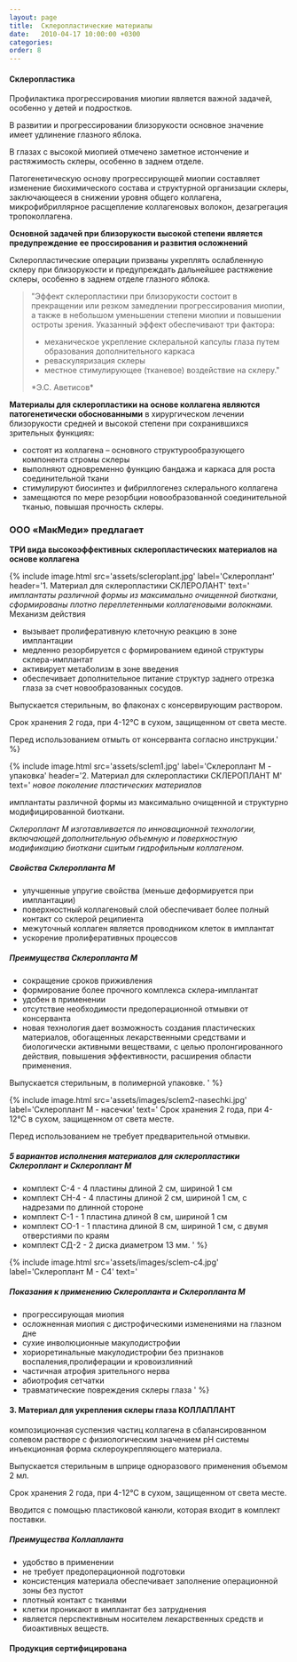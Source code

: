 ```yaml
---
layout: page
title:  Склеропластические материалы
date:   2010-04-17 10:00:00 +0300
categories:
order: 8
---
```


#### Cклеропластика

Профилактика прогрессирования миопии является важной задачей, особенно у детей и подростков.

В развитии и прогрессировании близорукости основное значение имеет удлинение глазного яблока.

В глазах с высокой миопией отмечено заметное истончение и растяжимость склеры, особенно в заднем отделе.

Патогенетическую основу прогрессирующей миопии составляет изменение биохимического состава и структурной организации склеры, заключающееся в снижении уровня общего коллагена, микрофибриллярное расщепление коллагеновых волокон, дезагрегация тропоколлагена.
 
**Основной задачей при близорукости высокой степени является предупреждение ее проссирования и развития осложнений**

Склеропластические операции призваны укреплять ослабленную склеру при близорукости и предупреждать дальнейшее растяжение склеры, особенно в заднем отделе глазного яблока.

> "Эффект склеропластики при близорукости состоит в прекращении или резком замедлении прогрессирования миопии, а также в небольшом уменьшении степени миопии и повышении остроты зрения. Указанный эффект обеспечивают три фактора:
> * механическое укрепление склеральной капсулы глаза путем образования дополнительного каркаса
> * реваскуляризация склеры
> * местное стимулирующее (тканевое) воздействие на склеру."
>
> <div class="pull-right"> *Э.С. Аветисов* </div>


**Материалы для склеропластики на основе коллагена являются патогенетически обоснованными**
в хирургическом лечении близорукости средней и высокой степени при сохранившихся зрительных функциях:
* состоят из коллагена – основного структурообразующего компонента стромы склеры
* выполняют одновременно функцию бандажа и каркаса для роста соединительной ткани
* стимулируют биосинтез и фибриллогенез склерального коллагена
* замещаются по мере резорбции новообразованной соединительной тканью, повышая прочность склеры.

### ООО «МакМеди» предлагает

**ТРИ вида высокоэффективных склеропластических материалов на основе коллагена**

{% include image.html src='assets/scleroplant.jpg'
  label='Склероплант'
  header='1. Материал для склеропластики СКЛЕРОЛАНТ'
  text='
*имплантаты различной формы из максимально очищенной биоткани, сформированы плотно переплетенными коллагеновыми волокнами.*
Механизм действия
  * вызывает пролиферативную клеточную реакцию в зоне имплантации
  * медленно резорбируется с формированием единой структуры склера-имплантат
  * активирует метаболизм в зоне введения
  * обеспечивает дополнительное питание структур заднего отрезка глаза за счет новообразованных сосудов.

Выпускается стерильным, во флаконах с консервирующим раствором.

Срок хранения 2 года, при 4-12°С в сухом, защищенном от света месте.

Перед использованием отмыть от консерванта согласно инструкции.'
%}

{% include image.html src='assets/sclem1.jpg'
  label='Склероплант М - упаковка'
  header='2. Материал для склеропластики СКЛЕРОПЛАНТ М'
  text='
*новое поколение пластических материалов*

имплантаты различной формы из максимально очищенной и структурно модифицированной биоткани.

*Склероплант М изготавливается по инновационной технологии, включающей дополнительную объемную и поверхностную модификацию биоткани сшитым гидрофильным коллагеном.*

##### Свойства Склеропланта М
  * улучшенные упругие свойства (меньше деформируется при имплантации)
  * поверхностный коллагеновый слой обеспечивает более полный контакт со склерой реципиента
  * межуточный коллаген является проводником клеток в имплантат
  * ускорение пролиферативных процессов

##### Преимущества Склеропланта М

  * сокращение сроков приживления
  * формирование более прочного комплекса склера-имплантат
  * удобен в применении
  * отсутствие необходимости предоперационной отмывки от консерванта
  * новая технология дает возможность создания пластических материалов, обогащенных лекарственными средствами и биологически активными веществами, с целью пролонгированного действия, повышения эффективности, расширения области применения.

Выпускается стерильным, в полимерной упаковке.
'
%}

{% include image.html src='assets/images/sclem2-nasechki.jpg'
  label='Склероплант М - насечки'
  text='
Срок хранения 2 года, при 4-12°С в сухом, защищенном от света месте.

Перед использованием не требует предварительной отмывки.

##### 5 вариантов исполнения материалов для склеропластики Склероплант и Склероплант М

  * комплект С-4 - 4 пластины длиной 2 см, шириной 1 см
  * комплект СН-4 - 4 пластины длиной 2 см, шириной 1 см, с надрезами по длинной стороне
  * комплект С-1 - 1 пластина длиной 8 см, шириной 1 см
  * комплект СО-1 - 1 пластина длиной 8 см, шириной 1 см, с двумя отверстиями по краям
  * комплект СД-2 - 2 диска диаметром 13 мм.
'
%}

{% include image.html src='assets/images/sclem-c4.jpg'
  label='Склероплант М - С4'
  text='
##### Показания к применению Склеропланта и Склеропланта М

  * прогрессирующая миопия
  * осложненная миопия с дистрофическими изменениями на глазном дне
  * сухие инволюционные макулодистрофии
  * хориоретинальные макулодистрофии без признаков воспаления,пролиферации и кровоизлияний
  * частичная атрофия зрительного нерва
  * абиотрофия сетчатки
  * травматические повреждения склеры глаза
'
%}

#### 3. Материал для укрепления склеры глаза КОЛЛАПЛАНТ
композиционная суспензия частиц коллагена в сбалансированном солевом растворе с физиологическим значением рН системы
инъекционная форма склероукрепляющего материала.

Выпускается стерильным в шприце одноразового применения объемом 2 мл.

Срок хранения 2 года, при 4-12°С в сухом, защищенном от света месте.

Вводится с помощью пластиковой канюли, которая входит в комплект поставки.

##### Преимущества Коллапланта

  * удобство в применении
  * не требует предоперационной подготовки
  * консистенция материала обеспечивает заполнение операционной зоны без пустот
  * плотный контакт с тканями
  * клетки проникают в имплантат без затруднения
  * является перспективным носителем лекарственных средств и биоактивных веществ.

#### Продукция сертифицирована

